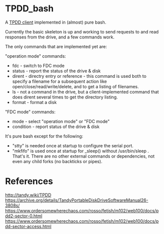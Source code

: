 # TPDD_bash

A [TPDD client](http://tandy.wiki/TPDD_client) implemented in (almost) pure bash.

Currently the basic skeleton is up and working to send requests to and read responses from the drive, and a few commands work.

The only commands that are implemented yet are:

"operation mode" commands:
* fdc - switch to FDC mode
* status - report the status of the drive & disk
* dirent - directry entry or reference - this command is used both to specify a filename for a subsequent action like open/close/read/write/delete, and to get a listing of filenames.
* ls - not a command in the drive, but a client-implemented command that does dirent several times to get the directory listing.
* format - format a disk

"FDC mode" commands:
* mode - select "operation mode" or "FDC mode"
* condition - report status of the drive & disk

It's pure bash except for the following:
* "stty" is needed once at startup to configure the serial port.
* "mkfifo" is used once at startup for _sleep() without /usr/bin/sleep .
That's it. There are no other external commands or dependencies, not even any child forks (no backticks or pipes).

# References
http://tandy.wiki/TPDD  
https://archive.org/details/TandyPortableDiskDriveSoftwareManual26-3808s/  
https://www.ordersomewherechaos.com/rosso/fetish/m102/web100/docs/pdd2-sector-0.html  
https://www.ordersomewherechaos.com/rosso/fetish/m102/web100/docs/pdd-sector-access.html
